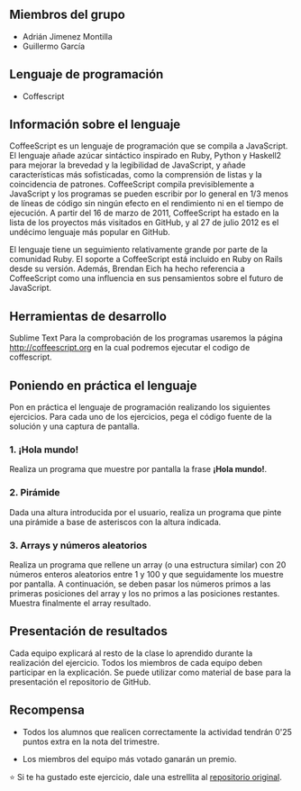 ## Miembros del grupo

* Adrián Jimenez Montilla
* Guillermo García 

## Lenguaje de programación

* Coffescript

## Información sobre el lenguaje

CoffeeScript es un lenguaje de programación que se compila a JavaScript. El lenguaje añade azúcar sintáctico inspirado en Ruby, Python y Haskell2 para mejorar la brevedad y la legibilidad de JavaScript, y añade características más sofisticadas, como la comprensión de listas y la coincidencia de patrones. CoffeeScript compila previsiblemente a JavaScript y los programas se pueden escribir por lo general en 1/3 menos de líneas de código sin ningún efecto en el rendimiento ni en el tiempo de ejecución. A partir del 16 de marzo de 2011, CoffeeScript ha estado en la lista de los proyectos más visitados en GitHub, y al 27 de julio 2012 es el undécimo lenguaje más popular en GitHub.

El lenguaje tiene un seguimiento relativamente grande por parte de la comunidad Ruby. El soporte a CoffeeScript está incluido en Ruby on Rails desde su versión. Además, Brendan Eich ha hecho referencia a CoffeeScript como una influencia en sus pensamientos sobre el futuro de JavaScript.

## Herramientas de desarrollo

Sublime Text
Para la comprobación de los programas usaremos la página http://coffeescript.org
en la cual podremos ejecutar el codigo de coffescript.

## Poniendo en práctica el lenguaje

Pon en práctica el lenguaje de programación realizando los siguientes ejercicios. Para cada uno de los ejercicios, pega el código fuente de la solución y una captura de pantalla.

### 1. ¡Hola mundo!

Realiza un programa que muestre por pantalla la frase **¡Hola mundo!**.

### 2. Pirámide

Dada una altura introducida por el usuario, realiza un programa que pinte una pirámide a base de asteriscos con la altura indicada.

### 3. Arrays y números aleatorios

Realiza un programa que rellene un array (o una estructura similar) con 20 números enteros aleatorios entre 1 y 100 y que seguidamente los muestre por pantalla. A continuación, se deben pasar los números primos a las primeras posiciones del array y los no primos a las posiciones restantes. Muestra finalmente el array resultado.

## Presentación de resultados

Cada equipo explicará al resto de la clase lo aprendido durante la realización del ejercicio. Todos los miembros de cada equipo deben participar en la explicación. Se puede utilizar como material de base para la presentación el repositorio de GitHub.

## Recompensa

* Todos los alumnos que realicen correctamente la actividad tendrán 0'25 puntos extra en la nota del trimestre.

* Los miembros del equipo más votado ganarán un premio.

:star: Si te ha gustado este ejercicio, dale una estrellita al [repositorio original](https://github.com/LuisJoseSanchez/aprende-un-lenguaje-en-un-dia).

